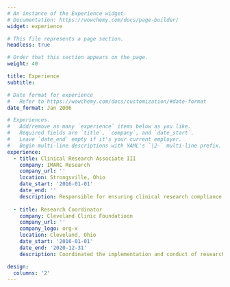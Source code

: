```yaml
---
# An instance of the Experience widget.
# Documentation: https://wowchemy.com/docs/page-builder/
widget: experience

# This file represents a page section.
headless: true

# Order that this section appears on the page.
weight: 40

title: Experience
subtitle:

# Date format for experience
#   Refer to https://wowchemy.com/docs/customization/#date-format
date_format: Jan 2006

# Experiences.
#   Add/remove as many `experience` items below as you like.
#   Required fields are `title`, `company`, and `date_start`.
#   Leave `date_end` empty if it's your current employer.
#   Begin multi-line descriptions with YAML's `|2-` multi-line prefix.
experience:
  - title: Clinical Research Associate III
    company: IMARC Research
    company_url: ''
    location: Strongsville, Ohio
    date_start: '2016-01-01'
    date_end: ''
    description: Responsible for ensuring clinical research compliance throughout clinical trials life cycle. Work closely with sponsoring companies, contract research organizations, and investigators to assist in the device, biologic, and pharmaceutical research processes.
        
  - title: Research Coordinator
    company: Cleveland Clinic Foundatioon
    company_url: ''
    company_logo: org-x
    location: Cleveland, Ohio
    date_start: '2016-01-01'
    date_end: '2020-12-31'
    description: Coordinated the implementation and conduct of research projects ensuring adherence to research protocol requirements including, timely completion and communication of regulatory documents, the development of data capture and monitoring plans, reporting of Serious Adverse Events and completion of Food and Drug Administration (FDA) and sponsor forms in accordance with GCP timelines.

design:
  columns: '2'
---
```

